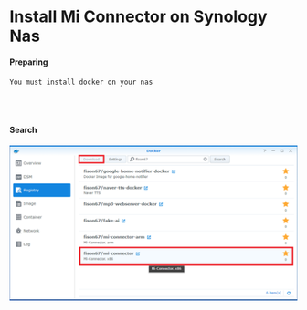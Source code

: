 # Install Mi Connector on Synology Nas


#### Preparing
```
You must install docker on your nas
```
<br/><br/>

#### Search
![search](../../../imgs/install/nas/search.png) 
